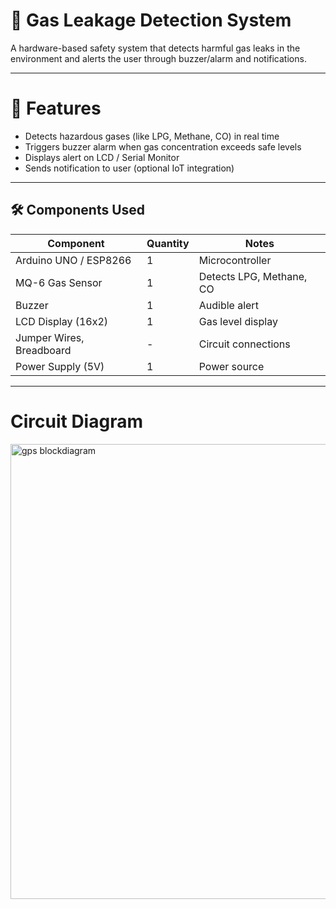# 🚨 Gas Leakage Detection System
A hardware-based safety system that detects harmful gas leaks in the environment and alerts the user through buzzer/alarm and notifications.  

---
# 📖 Features
- Detects hazardous gases (like LPG, Methane, CO) in real time  
- Triggers buzzer alarm when gas concentration exceeds safe levels  
- Displays alert on LCD / Serial Monitor  
- Sends notification to user (optional IoT integration)  

---

## 🛠 Components Used
| Component                | Quantity | Notes                                |
|--------------------------|----------|--------------------------------------|
| Arduino UNO / ESP8266    | 1        | Microcontroller                      |
| MQ-6 Gas Sensor          | 1        | Detects LPG, Methane, CO             |
| Buzzer                   | 1        | Audible alert                        |
| LCD Display (16x2)       | 1        | Gas level display                    |
| Jumper Wires, Breadboard | -        | Circuit connections                  |
| Power Supply (5V)        | 1        | Power source                         |

---

# Circuit Diagram
<img width="1278" height="728" alt="gps blockdiagram" src="https://github.com/user-attachments/assets/66b54de9-3271-4557-a4e2-acaef843283d" />



